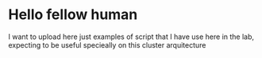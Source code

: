 # Hello fellow human

I want to upload here just examples of script that I have use here in the lab, expecting to be useful specieally on this cluster arquitecture
